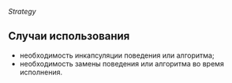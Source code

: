 *Strategy*

## Случаи использования
* необходимость инкапсуляции поведения или алгоритма;
* необходимость замены поведения или алгоритма во время исполнения.
